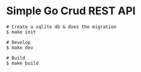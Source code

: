 # Simple Go Crud REST API



```shell
# Create a sqlite db & does the migration
$ make init

# Develop
$ make dev

# Build
$ make build
```

